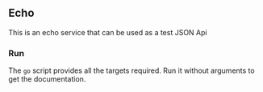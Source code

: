 ## Echo

This is an echo service that can be used as a test JSON Api

### Run

The `go` script provides all the targets required. Run it without arguments to get the documentation.
